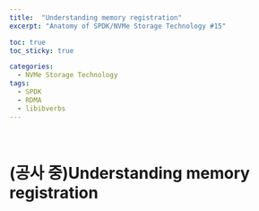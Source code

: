 ```yaml
---
title:  "Understanding memory registration"
excerpt: "Anatomy of SPDK/NVMe Storage Technology #15"

toc: true
toc_sticky: true

categories:
  - NVMe Storage Technology
tags:
  - SPDK
  - RDMA
  - libibverbs
---
```


<br>

# (공사 중)Understanding memory registration

